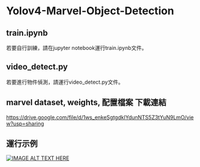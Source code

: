 # Yolov4-Marvel-Object-Detection

## train.ipynb
若要自行訓練，請在jupyter notebook運行train.ipynb文件。

## video_detect.py
若要進行物件偵測，請運行video_detect.py文件。

## marvel dataset, weights, 配置檔案  下載連結
https://drive.google.com/file/d/1ws_enkeSgtgdkIYdunNTS5Z3tYuN9LmO/view?usp=sharing

## 運行示例
[![IMAGE ALT TEXT HERE](https://img.youtube.com/vi/ngljZJ65LI4/0.jpg)](https://www.youtube.com/watch?v=ngljZJ65LI4)




